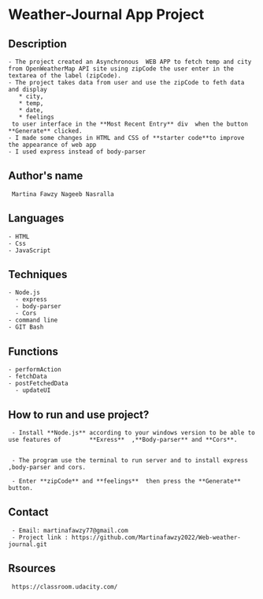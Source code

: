 # Weather-Journal App Project

  ## Description
    - The project created an Asynchronous  WEB APP to fetch temp and city from OpenWeatherMap API site using zipCode the user enter in the textarea of the label (zipCode).
    - The project takes data from user and use the zipCode to feth data and display 
       * city,
       * temp,
       * date,
       * feelings 
     to user interface in the **Most Recent Entry** div  when the button **Generate** clicked.
    - I made some changes in HTML and CSS of **starter code**to improve the appearance of web app
    - I used express instead of body-parser


  ## Author's name
     Martina Fawzy Nageeb Nasralla   
   
  ## Languages
    - HTML
    - Css
    - JavaScript
    
  ## Techniques
    - Node.js
      - express 
      - body-parser
      - Cors
    - command line
    - GIT Bash


  ## Functions 
    - performAction
    - fetchData 
    - postFetchedData
	  - updateUI
	
  ## How to run and use project?

     - Install **Node.js** according to your windows version to be able to use features of        **Exress**  ,**Body-parser** and **Cors**.
  

     - The program use the terminal to run server and to install express ,body-parser and cors.
  
     - Enter **zipCode** and **feelings**  then press the **Generate** button.
  
 
  ## Contact
     - Email: martinafawzy77@gmail.com
     - Project link : https://github.com/Martinafawzy2022/Web-weather-journal.git
     
  ## Rsources
     https://classroom.udacity.com/


 
 